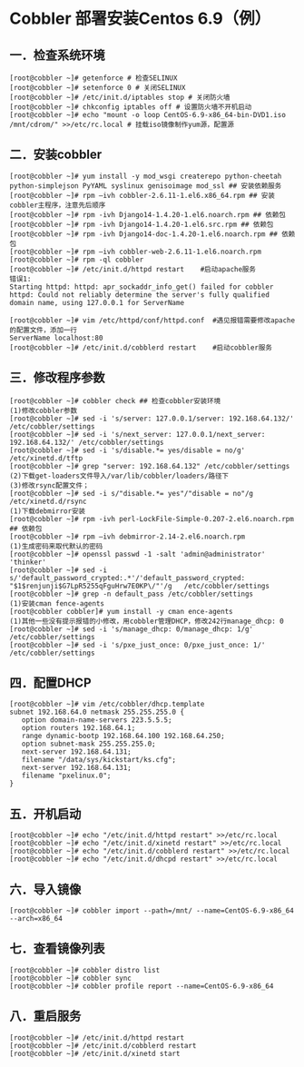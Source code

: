 # Cobbler 部署安装Centos 6.9（例）
## 一．检查系统环境
    [root@cobbler ~]# getenforce # 检查SELINUX
    [root@cobbler ~]# setenforce 0 # 关闭SELINUX 
    [root@cobbler ~]# /etc/init.d/iptables stop # 关闭防火墙
    [root@cobbler ~]# chkconfig iptables off # 设置防火墙不开机启动
    [root@cobbler ~]# echo "mount -o loop CentOS-6.9-x86_64-bin-DVD1.iso /mnt/cdrom/" >>/etc/rc.local # 挂载iso镜像制作yum源，配置源
## 二．安装cobbler
    [root@cobbler ~]# yum install -y mod_wsgi createrepo python-cheetah python-simplejson PyYAML syslinux genisoimage mod_ssl ## 安装依赖服务
    [root@cobbler ~]# rpm –ivh cobbler-2.6.11-1.el6.x86_64.rpm ## 安装cobbler主程序，注意先后顺序
    [root@cobbler ~]# rpm -ivh Django14-1.4.20-1.el6.noarch.rpm ## 依赖包
    [root@cobbler ~]# rpm -ivh Django14-1.4.20-1.el6.src.rpm ## 依赖包
    [root@cobbler ~]# rpm -ivh Django14-doc-1.4.20-1.el6.noarch.rpm ## 依赖包
    [root@cobbler ~]# rpm –ivh cobbler-web-2.6.11-1.el6.noarch.rpm
    [root@cobbler ~]# rpm -ql cobbler
    [root@cobbler ~]# /etc/init.d/httpd restart    #启动apache服务
    错误1:
    Starting httpd: httpd: apr_sockaddr_info_get() failed for cobbler
    httpd: Could not reliably determine the server's fully qualified domain name, using 127.0.0.1 for ServerName

    [root@cobbler ~]# vim /etc/httpd/conf/httpd.conf  #遇见报错需要修改apache的配置文件，添加一行
    ServerName localhost:80
    [root@cobbler ~]# /etc/init.d/cobblerd restart    #启动cobbler服务
## 三．修改程序参数

    [root@cobbler ~]# cobbler check ## 检查cobbler安装环境
    (1)修改cobbler参数
    [root@cobbler ~]# sed -i 's/server: 127.0.0.1/server: 192.168.64.132/' /etc/cobbler/settings
    [root@cobbler ~]# sed -i 's/next_server: 127.0.0.1/next_server: 192.168.64.132/' /etc/cobbler/settings
    [root@cobbler ~]# sed -i 's/disable.*= yes/disable = no/g' /etc/xinetd.d/tftp
    [root@cobbler ~]# grep "server: 192.168.64.132" /etc/cobbler/settings
    (2)下载get-loaders文件导入/var/lib/cobbler/loaders/路径下
    (3)修改rsync配置文件；
    [root@cobbler ~]# sed -i s/"disable.*= yes"/"disable = no"/g /etc/xinetd.d/rsync
    (1)下载debmirror安装
    [root@cobbler ~]# rpm -ivh perl-LockFile-Simple-0.207-2.el6.noarch.rpm ## 依赖包
    [root@cobbler ~]# rpm –ivh debmirror-2.14-2.el6.noarch.rpm
    (1)生成密码来取代默认的密码
    [root@cobbler ~]# openssl passwd -1 -salt 'admin@administrator' 'thinker'
    [root@cobbler ~]# sed -i s/'default_password_crypted:.*'/'default_password_crypted: "$1$renjunji$G7LpR5255qFguHrw7E0KP\/"'/g   /etc/cobbler/settings
    [root@cobbler ~]# grep -n default_pass /etc/cobbler/settings
    (1)安装cman fence-agents
    [root@cobbler cobbler]# yum install -y cman ence-agents
    (1)其他一些没有提示报错的小修改，用cobbler管理DHCP，修改242行manage_dhcp: 0
    [root@cobbler ~]# sed -i 's/manage_dhcp: 0/manage_dhcp: 1/g' /etc/cobbler/settings
    [root@cobbler ~]# sed -i 's/pxe_just_once: 0/pxe_just_once: 1/' /etc/cobbler/settings
## 四．配置DHCP
    [root@cobbler ~]# vim /etc/cobbler/dhcp.template
    subnet 192.168.64.0 netmask 255.255.255.0 {
       option domain-name-servers 223.5.5.5;
       option routers 192.168.64.1;
       range dynamic-bootp 192.168.64.100 192.168.64.250;
       option subnet-mask 255.255.255.0;
       next-server 192.168.64.131;
       filename "/data/sys/kickstart/ks.cfg";
       next-server 192.168.64.131;
       filename "pxelinux.0";
    }
## 五．开机启动
    [root@cobbler ~]# echo "/etc/init.d/httpd restart" >>/etc/rc.local
    [root@cobbler ~]# echo "/etc/init.d/xinetd restart" >>/etc/rc.local
    [root@cobbler ~]# echo "/etc/init.d/cobblerd restart" >>/etc/rc.local
    [root@cobbler ~]# echo "/etc/init.d/dhcpd restart" >>/etc/rc.local
## 六．导入镜像
    [root@cobbler ~]# cobbler import --path=/mnt/ --name=CentOS-6.9-x86_64 --arch=x86_64
## 七．查看镜像列表
    [root@cobbler ~]# cobbler distro list
    [root@cobbler ~]# cobbler sync
    [root@cobbler ~]# cobbler profile report --name=CentOS-6.9-x86_64
## 八．重启服务
    [root@cobbler ~]# /etc/init.d/httpd restart
    [root@cobbler ~]# /etc/init.d/cobblerd restart
    [root@cobbler ~]# /etc/init.d/xinetd start
